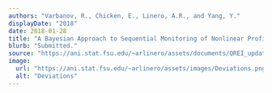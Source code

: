 ```yaml
---
authors: "Varbanov, R., Chicken, E., Linero, A.R., and Yang, Y."
displayDate: "2018"
date: 2018-01-28
title: "A Bayesian Approach to Sequential Monitoring of Nonlinear Profiles Using Wavelets"
blurb: "Submitted."
source: "https://ani.stat.fsu.edu/~arlinero/assets/documents/QREI_update.pdf"
image:
  url: "https://ani.stat.fsu.edu/~arlinero/assets/images/Deviations.png"
  alt: "Deviations"
---
```

